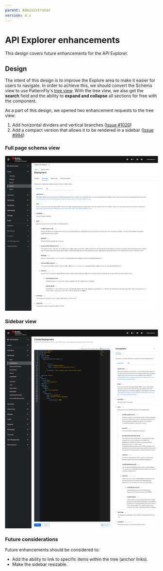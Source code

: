 ```yaml
---
parent: Administrator
version: 4.x
---
```


# API Explorer enhancements
This design covers future enhancements for the API Explorer.

## Design

The intent of this design is to improve the Explore area to make it easier for users to navigate. In order to achieve this, we should convert the Schema view to use PatternFly's [tree view](https://patternfly-react.surge.sh/components/tree-view/). With the tree view, we also get the **search** field and the ability to **expand and collapse** all sections for free with the component.

As a part of this design, we opened two enhancement requests to the tree view:
1. Add horizontal dividers and vertical branches ([Issue #1020](https://github.com/patternfly/patternfly-design/issues/1020))
2. Add a compact version that allows it to be rendered in a sidebar ([Issue #994](https://github.com/patternfly/patternfly-design/issues/994))

### Full page schema view
![1](img/schema.png)

### Sidebar view
![2](img/sidebar.png)

### Future considerations
Future enhancements should be considered to:
* Add the ability to link to specific items within the tree (anchor links).
* Make the sidebar resizable.
